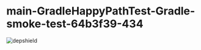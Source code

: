 # main-GradleHappyPathTest-Gradle-smoke-test-64b3f39-434

![depshield](https://depshield.sonatype.org/badges/depshield-prod/main-GradleHappyPathTest-Gradle-smoke-test-64b3f39-434/depshield.svg)